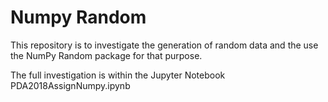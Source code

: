 # Numpy Random

This repository is to investigate the generation of random data and the use the NumPy Random package for that purpose.

The full investigation is within the Jupyter Notebook PDA2018AssignNumpy.ipynb

